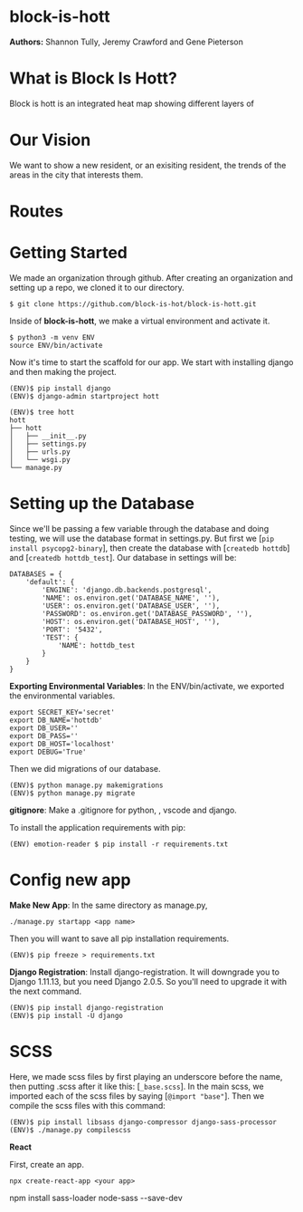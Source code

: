 # block-is-hott

**Authors:** Shannon Tully, Jeremy Crawford and Gene Pieterson

# What is Block Is Hott?

Block is hott is an integrated heat map showing different layers of 

# Our Vision

We want to show a new resident, or an exisiting resident, the trends of the areas in the city that interests them.

# Routes

# Getting Started

We made an organization through github. After creating an organization and setting up a repo, we cloned it to our directory.

```
$ git clone https://github.com/block-is-hot/block-is-hott.git
```

Inside of **block-is-hott**, we make a virtual environment and activate it.

```
$ python3 -m venv ENV
source ENV/bin/activate
```

Now it's time to start the scaffold for our app. We start with installing django and then making the project.

```
(ENV)$ pip install django
(ENV)$ django-admin startproject hott

(ENV)$ tree hott
hott
├── hott
│   ├── __init__.py
│   ├── settings.py
│   ├── urls.py
│   └── wsgi.py
└── manage.py
```

# Setting up the Database

Since we'll be passing a few variable through the database and doing testing, we will use the database format in settings.py. But first we [`pip install psycopg2-binary`], then create the database with [`createdb hottdb`] and [`createdb hottdb_test`]. Our database in settings will be:

```
DATABASES = {
    'default': {
        'ENGINE': 'django.db.backends.postgresql',
        'NAME': os.environ.get('DATABASE_NAME', ''),
        'USER': os.environ.get('DATABASE_USER', ''),
        'PASSWORD': os.environ.get('DATABASE_PASSWORD', ''),
        'HOST': os.environ.get('DATABASE_HOST', ''),
        'PORT': '5432',
        'TEST': {
            'NAME': hottdb_test
        }
    }
}
```

**Exporting Environmental Variables**: In the ENV/bin/activate, we exported the environmental variables.

```
export SECRET_KEY='secret'
export DB_NAME='hottdb'
export DB_USER=''
export DB_PASS=''
export DB_HOST='localhost'
export DEBUG='True'
```

Then we did migrations of our database.

```
(ENV)$ python manage.py makemigrations
(ENV)$ python manage.py migrate
```

**gitignore**: Make a .gitignore for python, <os>, vscode and django.

To install the application requirements with pip:

```
(ENV) emotion-reader $ pip install -r requirements.txt
```

# Config new app

**Make New App**: In the same directory as manage.py,

```
./manage.py startapp <app name>
```

Then you will want to save all pip installation requirements.

```
(ENV)$ pip freeze > requirements.txt
```

**Django Registration**: Install django-registration. It will downgrade you to Django 1.11.13, but you need Django 2.0.5. So you'll need to upgrade it with the next command.

```
(ENV)$ pip install django-registration
(ENV)$ pip install -U django
```

# SCSS

Here, we made scss files by first playing an underscore before the name, then putting .scss after it like this: [`_base.scss`]. In the main scss, we imported each of the scss files by saying [`@import "base"`]. Then we compile the scss files with this command:

```
(ENV)$ pip install libsass django-compressor django-sass-processor
(ENV)$ ./manage.py compilescss
```

**React**

First, create an app.

```
npx create-react-app <your app>

```
npm install sass-loader node-sass --save-dev
```